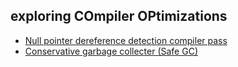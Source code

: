 ## exploring COmpiler OPtimizations 
- [Null pointer dereference detection compiler pass](https://github.com/hyouteki/cop/tree/main/nullchecks)
- [Conservative garbage collecter (Safe GC)](https://github.com/hyouteki/cop/tree/main/safegc)
